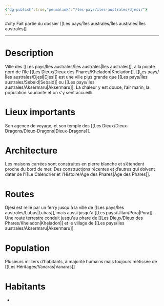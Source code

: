 ```yaml
---
{"dg-publish":true,"permalink":"/les-pays/iles-australes/djesi/"}
---
```


#city 
Fait partie du dossier [[Les pays/Îles australes/Îles australes\|Îles australes]]

-------

# Description
Ville des [[Les pays/Îles australes/Îles australes\|Îles australes]], à la pointe nord de l'île [[Les Dieux/Dieux des Phares/Kheladon\|Kheladon]].
[[Les pays/Îles australes/Djesi\|Djesi]] est une ville plus grande que [[Les pays/Îles australes/Sebaid\|Sebaid]] ou [[Les pays/Îles australes/Aksermaru\|Aksermaru]].  La chaleur y est douce, l’air marin, la population souriante et on s’y sent accueilli.
# Lieux importants
Son agence de voyage, et son temple des [[Les Dieux/Dieux-Dragons/Dieux-Dragons\|Dieux-Dragons]].
# Architecture
Les maisons carrées sont construites en pierre blanche et s’étendent proche du bord de mer. Des constructions récentes et d’autres qui doivent dater de l’[[Le Calendrier et l'Histoire/Âge des Phares\|Âge des Phares]].
# Routes
Djesi est relié par un ferry jusqu'à la ville de [[Les pays/Îles australes/Lubas\|Lubas]], mais aussi jusqu'à [[Les pays/Ultan/Pora\|Pora]].
Une route terrestre conduit jusqu'au phare de [[Les Dieux/Dieux des Phares/Kheladon\|Kheladon]] et le village de [[Les pays/Îles australes/Aksermaru\|Aksermaru]].
# Population
Plusieurs milliers d'habitants, à majorité humains mais toujours métissée de [[Les Héritages/Vanaras\|Vanaras]]
# Habitants
- 